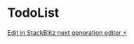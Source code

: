 # TodoList

[Edit in StackBlitz next generation editor ⚡️](https://stackblitz.com/~/github.com/sharvesaudi/TodoList)